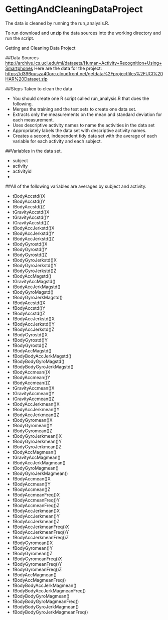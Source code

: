 GettingAndCleaningDataProject
=============================
The data is cleaned by running the run_analysis.R.

To run download and unzip the data sources into the working directory and run the script.


Getting and Cleaning Data Project

##Data Sources
http://archive.ics.uci.edu/ml/datasets/Human+Activity+Recognition+Using+Smartphones 
Here are the data for the project: 
https://d396qusza40orc.cloudfront.net/getdata%2Fprojectfiles%2FUCI%20HAR%20Dataset.zip 

##Steps Taken to clean the data
* You should create one R script called run_analysis.R that does the following. 
* Merges the training and the test sets to create one data set.
* Extracts only the measurements on the mean and standard deviation for each measurement. 
* Uses descriptive activity names to name the activities in the data set
* Appropriately labels the data set with descriptive activity names. 
* Creates a second, independent tidy data set with the average of each variable for each activity and each subject.


##Variables in the data set.

* subject
* activity
* activityid
* 
##All of the following variables are averages by subject and activity.


* tBodyAccstd()X
* tBodyAccstd()Y
* tBodyAccstd()Z
* tGravityAccstd()X
* tGravityAccstd()Y
* tGravityAccstd()Z
* tBodyAccJerkstd()X
* tBodyAccJerkstd()Y
* tBodyAccJerkstd()Z
* tBodyGyrostd()X
* tBodyGyrostd()Y
* tBodyGyrostd()Z
* tBodyGyroJerkstd()X
* tBodyGyroJerkstd()Y
* tBodyGyroJerkstd()Z
* tBodyAccMagstd()
* tGravityAccMagstd()
* tBodyAccJerkMagstd()
* tBodyGyroMagstd()
* tBodyGyroJerkMagstd()
* fBodyAccstd()X
* fBodyAccstd()Y
* fBodyAccstd()Z
* fBodyAccJerkstd()X
* fBodyAccJerkstd()Y
* fBodyAccJerkstd()Z
* fBodyGyrostd()X
* fBodyGyrostd()Y
* fBodyGyrostd()Z
* fBodyAccMagstd()
* fBodyBodyAccJerkMagstd()
* fBodyBodyGyroMagstd()
* fBodyBodyGyroJerkMagstd()
* tBodyAccmean()X
* tBodyAccmean()Y
* tBodyAccmean()Z
* tGravityAccmean()X
* tGravityAccmean()Y
* tGravityAccmean()Z
* tBodyAccJerkmean()X
* tBodyAccJerkmean()Y
* tBodyAccJerkmean()Z
* tBodyGyromean()X
* tBodyGyromean()Y
* tBodyGyromean()Z
* tBodyGyroJerkmean()X
* tBodyGyroJerkmean()Y
* tBodyGyroJerkmean()Z
* tBodyAccMagmean()
* tGravityAccMagmean()
* tBodyAccJerkMagmean()
* tBodyGyroMagmean()
* tBodyGyroJerkMagmean()
* fBodyAccmean()X
* fBodyAccmean()Y
* fBodyAccmean()Z
* fBodyAccmeanFreq()X
* fBodyAccmeanFreq()Y
* fBodyAccmeanFreq()Z
* fBodyAccJerkmean()X
* fBodyAccJerkmean()Y
* fBodyAccJerkmean()Z
* fBodyAccJerkmeanFreq()X
* fBodyAccJerkmeanFreq()Y
* fBodyAccJerkmeanFreq()Z
* fBodyGyromean()X
* fBodyGyromean()Y
* fBodyGyromean()Z
* fBodyGyromeanFreq()X
* fBodyGyromeanFreq()Y
* fBodyGyromeanFreq()Z
* fBodyAccMagmean()
* fBodyAccMagmeanFreq()
* fBodyBodyAccJerkMagmean()
* fBodyBodyAccJerkMagmeanFreq()
* fBodyBodyGyroMagmean()
* fBodyBodyGyroMagmeanFreq()
* fBodyBodyGyroJerkMagmean()
* fBodyBodyGyroJerkMagmeanFreq()
